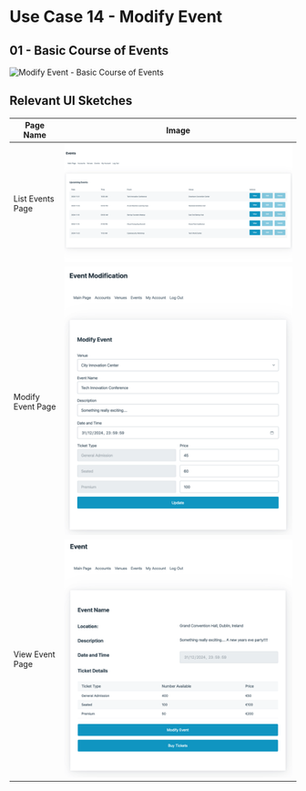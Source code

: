 # Use Case 14 - Modify Event

## 01 - Basic Course of Events

![Modify Event - Basic Course of Events](/02-analysis/usecases/images/14-modify-event-basic.png)

## Relevant UI Sketches
| Page Name | Image |
|----|------|
| List Events Page | ![List Events Page](/01-requirements-solution/uisketches/14-list-events.png) |
| Modify Event Page | ![Modify Event Page](/01-requirements-solution/uisketches/18-modify-event.png) |
| View Event Page | ![View Event Page](/01-requirements-solution/uisketches/16-view-event.png) |
